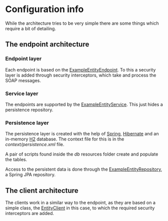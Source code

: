 # Configuration info

While the architecture tries to be very simple there are some things which require a bit of detailing.

## The endpoint architecture

### Endpoint layer

Each endpoint is based on the [ExampleEntityEndpoint][entity-endpoint]. To this a security layer is added through security interceptors, which take and process the SOAP messages.

### Service layer

The endpoints are supported by the [ExampleEntityService][entity-service]. This just hides a persistence repository.

### Persistence layer

The persistence layer is created with the help of [Spring][spring], [Hibernate][hibernate] and an in-memory [H2][h2] database. The context file for this is in the *context/persistence.xml* file.

A pair of scripts found inside the *db* resources folder create and populate the tables.

Access to the persistent data is done through the [ExampleEntityRepository][entity-repository], a Spring JPA repository.

## The client architecture

The clients work in a similar way to the endpoint, as they are based on a simple class, the [EntityClient][entity-client] in this case, to which the required security interceptors are added.

[h2]: http://www.h2database.com/
[hibernate]: http://hibernate.org/
[spring]: https://spring.io/

[entity-endpoint]: ./apidocs/com/wandrell/example/swss/endpoint/ExampleEntityEndpoint.html
[entity-client]: ./apidocs/com/wandrell/example/swss/client/EntityClient.html
[entity-service]: ./apidocs/com/wandrell/example/swss/service/data/ExampleEntityService.html
[entity-repository]: ./apidocs/com/wandrell/example/swss/repository/ExampleEntityRepository.html
